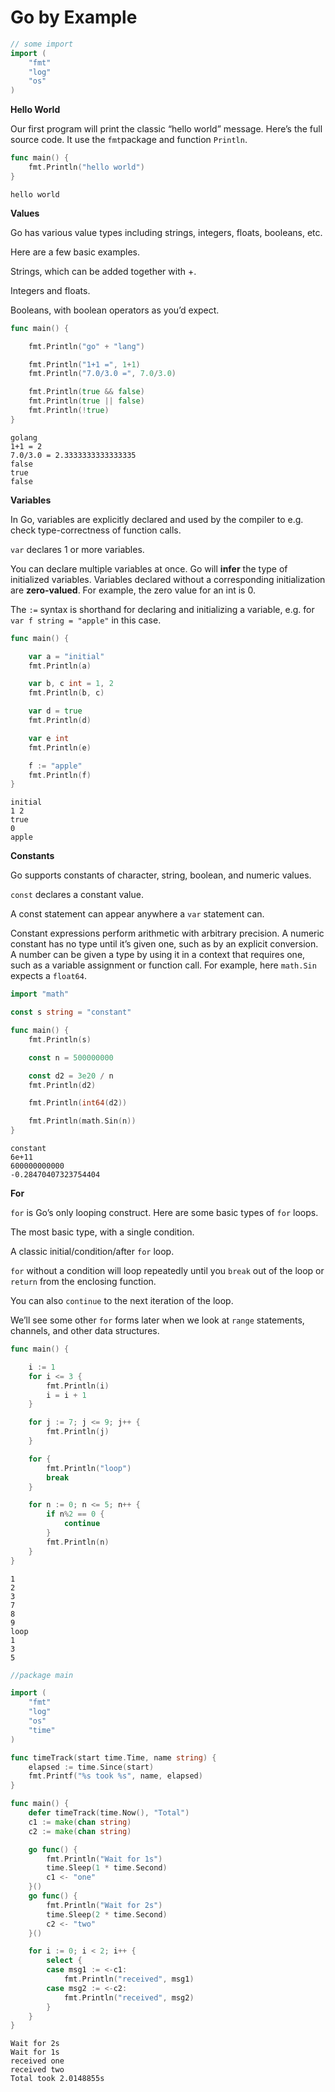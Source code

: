 
# Go by Example


```go
// some import
import (
    "fmt"
    "log"
    "os"
)
```

**Hello World**

Our first program will print the classic “hello world” message. Here’s the full source code.
It use the `fmt`package and function `Println`.
```go
func main() {
    fmt.Println("hello world")
}
```
```output
hello world
```

**Values**

Go has various value types including strings, integers, floats, booleans, etc.

Here are a few basic examples.

Strings, which can be added together with +.

Integers and floats.

Booleans, with boolean operators as you’d expect.
```go
func main() {

    fmt.Println("go" + "lang")

    fmt.Println("1+1 =", 1+1)
    fmt.Println("7.0/3.0 =", 7.0/3.0)

    fmt.Println(true && false)
    fmt.Println(true || false)
    fmt.Println(!true)
}
```
```output
golang
1+1 = 2
7.0/3.0 = 2.3333333333333335
false
true
false
```

**Variables**

In Go, variables are explicitly declared and used by the compiler to e.g. check type-correctness of function calls.

`var` declares 1 or more variables.

You can declare multiple variables at once.
Go will **infer** the type of initialized variables.
Variables declared without a corresponding initialization are **zero-valued**. For example, the zero value for an int is 0.

The `:=` syntax is shorthand for declaring and initializing a variable, e.g. for `var f string = "apple"` in this case.

```go
func main() {

    var a = "initial"
    fmt.Println(a)

    var b, c int = 1, 2
    fmt.Println(b, c)

    var d = true
    fmt.Println(d)

    var e int
    fmt.Println(e)

    f := "apple"
    fmt.Println(f)
}
```
```output
initial
1 2
true
0
apple
```

**Constants**

Go supports constants of character, string, boolean, and numeric values.

`const` declares a constant value.

A const statement can appear anywhere a `var` statement can.

Constant expressions perform arithmetic with arbitrary precision.
A numeric constant has no type until it’s given one, such as by an explicit conversion.
A number can be given a type by using it in a context that requires one, such as a variable assignment or function call. For example, here `math.Sin` expects a `float64`.
```go
import "math"

const s string = "constant"

func main() {
    fmt.Println(s)

    const n = 500000000

    const d2 = 3e20 / n
    fmt.Println(d2)

    fmt.Println(int64(d2))

    fmt.Println(math.Sin(n))
}
```
```output
constant
6e+11
600000000000
-0.28470407323754404
```

**For**

`for` is Go’s only looping construct. Here are some basic types of `for` loops.

The most basic type, with a single condition.

A classic initial/condition/after `for` loop.

`for` without a condition will loop repeatedly until you `break` out of the loop or `return` from the enclosing function.

You can also `continue` to the next iteration of the loop.

We’ll see some other `for` forms later when we look at `range` statements, channels, and other data structures.
```go
func main() {

    i := 1
    for i <= 3 {
        fmt.Println(i)
        i = i + 1
    }

    for j := 7; j <= 9; j++ {
        fmt.Println(j)
    }

    for {
        fmt.Println("loop")
        break
    }

    for n := 0; n <= 5; n++ {
        if n%2 == 0 {
            continue
        }
        fmt.Println(n)
    }
}
```
```output
1
2
3
7
8
9
loop
1
3
5
```
```go
//package main

import (
    "fmt"
    "log"
    "os"
    "time"
)

func timeTrack(start time.Time, name string) {
    elapsed := time.Since(start)
    fmt.Printf("%s took %s", name, elapsed)
}

func main() {
    defer timeTrack(time.Now(), "Total")
    c1 := make(chan string)
    c2 := make(chan string)

    go func() {
        fmt.Println("Wait for 1s")
        time.Sleep(1 * time.Second)
        c1 <- "one"
    }()
    go func() {
        fmt.Println("Wait for 2s")
        time.Sleep(2 * time.Second)
        c2 <- "two"
    }()

    for i := 0; i < 2; i++ {
        select {
        case msg1 := <-c1:
            fmt.Println("received", msg1)
        case msg2 := <-c2:
            fmt.Println("received", msg2)
        }
    }
}
```
```output
Wait for 2s
Wait for 1s
received one
received two
Total took 2.0148855s
```
